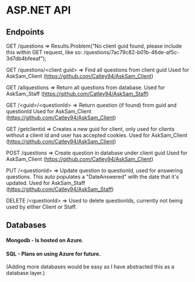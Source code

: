 # ASP.NET API

## Endpoints
GET /questions => Results.Problem("No client guid found, please include this within GET request, like so: /questions/7ac79c82-b01b-46de-af5c-3d7db4bfeeaf");

GET /questions/\<client guid\> => Find all questions from client guid
Used for AskSam_Client (https://github.com/Catley94/AskSam_Client)

GET /allquestions => Return all questions from database.
Used for AskSam_Staff (https://github.com/Catley94/AskSam_Staff)

GET /\<guid\>/\<questionId\> => Return question (if found) from guid and questionId
Used for AskSam_Client (https://github.com/Catley94/AskSam_Client)

GET /getclientid => Creates a new guid for client, only used for clients without a client id and user has accepted cookies.
Used for AskSam_Client (https://github.com/Catley94/AskSam_Client)

POST /questions => Create question in database under client guid
Used for AskSam_Client (https://github.com/Catley94/AskSam_Client)

PUT /\<questionId\> => Update question to questionId, used for answering questions. This auto populates a "DateAnswered" with the date that it's updated.
Used for AskSam_Staff (https://github.com/Catley94/AskSam_Staff)

DELETE /\<questionId\> => Used to delete questionIds, currently not being used by either Client or Staff.

## Databases
#### Mongodb - Is hosted on Azure.
#### SQL - Plans on using Azure for future.
(Adding more databases would be easy as I have abstracted this as a database layer.)

